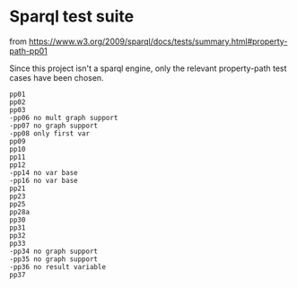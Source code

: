 # Sparql test suite

from https://www.w3.org/2009/sparql/docs/tests/summary.html#property-path-pp01

Since this project isn't a sparql engine, only the relevant property-path test cases have been chosen.

```
pp01
pp02
pp03
-pp06 no mult graph support
-pp07 no graph support
-pp08 only first var
pp09
pp10
pp11
pp12
-pp14 no var base
-pp16 no var base
pp21
pp23
pp25
pp28a
pp30
pp31
pp32
pp33
-pp34 no graph support
-pp35 no graph support
-pp36 no result variable
pp37
```

